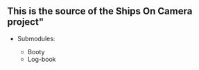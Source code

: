 <h2>This is the source of the Ships On Camera project"</h2>

<p></p>

<ul>
	<li>Submodules:</li>
	<ul>
	<li>Booty</li>
	<li>Log-book</li>
	</ul>
</ul>
